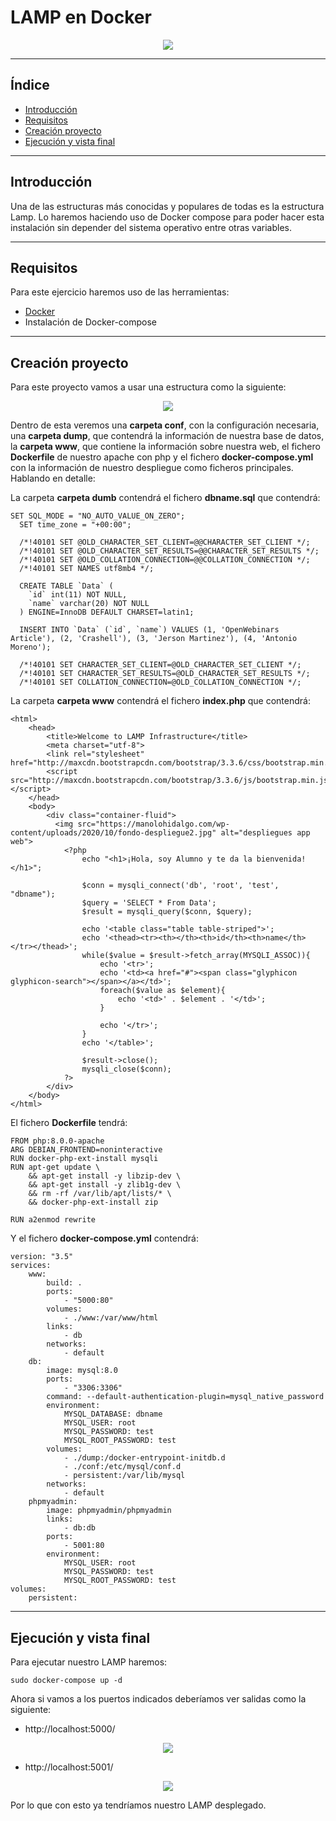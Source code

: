 # LAMP en Docker

<div align="center">
    <img src="../Imágenes/LAMP en Docker/Portada.png"/>
</div>

---

## Índice

- [Introducción](https://github.com/RubenGonz/Despliegues/blob/main/Docker/LAMP%20en%20Docker.md#introducci%C3%B3n)
- [Requisitos](https://github.com/RubenGonz/Despliegues/blob/main/Docker/LAMP%20en%20Docker.md#requisitos)
- [Creación proyecto ](https://github.com/RubenGonz/Despliegues/blob/main/Docker/LAMP%20en%20Docker.md#creaci%C3%B3n-proyecto)
- [Ejecución y vista final](https://github.com/RubenGonz/Despliegues/blob/main/Docker/LAMP%20en%20Docker.md#ejecuci%C3%B3n-y-vista-final)

---

## Introducción

Una de las estructuras más conocidas y populares de todas es la estructura Lamp. Lo haremos haciendo uso de Docker compose para poder hacer esta instalación sin depender del sistema operativo entre otras variables.

---

## Requisitos

Para este ejercicio haremos uso de las herramientas:

- [Docker](https://github.com/RubenGonz/Despliegues/blob/main/Docker/Instalaci%C3%B3n%20de%20Docker.md)
- Instalación de Docker-compose

---

## Creación proyecto 

Para este proyecto vamos a usar una estructura como la siguiente:

<div align="center">
    <img src="../Imágenes/LAMP en Docker/Estructura.png"/>
</div>

Dentro de esta veremos una __carpeta conf__, con la configuración necesaria, una __carpeta dump__, que contendrá la información de nuestra base de datos, la __carpeta www__, que contiene la información sobre nuestra web, el fichero __Dockerfile__ de nuestro apache con php y el fichero __docker-compose.yml__ con la información de nuestro despliegue como ficheros principales. Hablando en detalle:

La carpeta __carpeta dumb__ contendrá el fichero __dbname.sql__ que contendrá:

```
SET SQL_MODE = "NO_AUTO_VALUE_ON_ZERO";
  SET time_zone = "+00:00";

  /*!40101 SET @OLD_CHARACTER_SET_CLIENT=@@CHARACTER_SET_CLIENT */;
  /*!40101 SET @OLD_CHARACTER_SET_RESULTS=@@CHARACTER_SET_RESULTS */;
  /*!40101 SET @OLD_COLLATION_CONNECTION=@@COLLATION_CONNECTION */;
  /*!40101 SET NAMES utf8mb4 */;

  CREATE TABLE `Data` (
    `id` int(11) NOT NULL,
    `name` varchar(20) NOT NULL
  ) ENGINE=InnoDB DEFAULT CHARSET=latin1;

  INSERT INTO `Data` (`id`, `name`) VALUES (1, 'OpenWebinars Article'), (2, 'Crashell'), (3, 'Jerson Martinez'), (4, 'Antonio Moreno');

  /*!40101 SET CHARACTER_SET_CLIENT=@OLD_CHARACTER_SET_CLIENT */;
  /*!40101 SET CHARACTER_SET_RESULTS=@OLD_CHARACTER_SET_RESULTS */;
  /*!40101 SET COLLATION_CONNECTION=@OLD_COLLATION_CONNECTION */;
```

La carpeta __carpeta www__ contendrá el fichero __index.php__ que contendrá:

```
<html>
    <head>
        <title>Welcome to LAMP Infrastructure</title>
        <meta charset="utf-8">
        <link rel="stylesheet" href="http://maxcdn.bootstrapcdn.com/bootstrap/3.3.6/css/bootstrap.min.css">
        <script src="http://maxcdn.bootstrapcdn.com/bootstrap/3.3.6/js/bootstrap.min.js"></script>
    </head>
    <body>
        <div class="container-fluid">
          <img src="https://manolohidalgo.com/wp-content/uploads/2020/10/fondo-despliegue2.jpg" alt="despliegues app web">
            <?php
                echo "<h1>¡Hola, soy Alumno y te da la bienvenida!</h1>";

                $conn = mysqli_connect('db', 'root', 'test', "dbname");
                $query = 'SELECT * From Data';
                $result = mysqli_query($conn, $query);

                echo '<table class="table table-striped">';
                echo '<thead><tr><th></th><th>id</th><th>name</th></tr></thead>';
                while($value = $result->fetch_array(MYSQLI_ASSOC)){
                    echo '<tr>';
                    echo '<td><a href="#"><span class="glyphicon glyphicon-search"></span></a></td>';
                    foreach($value as $element){
                        echo '<td>' . $element . '</td>';
                    }

                    echo '</tr>';
                }
                echo '</table>';

                $result->close();
                mysqli_close($conn);
            ?>
        </div>
    </body>
</html>
```

El fichero __Dockerfile__ tendrá:

```
FROM php:8.0.0-apache
ARG DEBIAN_FRONTEND=noninteractive
RUN docker-php-ext-install mysqli
RUN apt-get update \
    && apt-get install -y libzip-dev \
    && apt-get install -y zlib1g-dev \
    && rm -rf /var/lib/apt/lists/* \
    && docker-php-ext-install zip

RUN a2enmod rewrite
```

Y el fichero __docker-compose.yml__ contendrá:

```
version: "3.5"
services:
    www:
        build: .
        ports:
            - "5000:80"
        volumes:
            - ./www:/var/www/html
        links:
            - db
        networks:
            - default
    db:
        image: mysql:8.0
        ports:
            - "3306:3306"
        command: --default-authentication-plugin=mysql_native_password
        environment:
            MYSQL_DATABASE: dbname
            MYSQL_USER: root
            MYSQL_PASSWORD: test
            MYSQL_ROOT_PASSWORD: test
        volumes:
            - ./dump:/docker-entrypoint-initdb.d
            - ./conf:/etc/mysql/conf.d
            - persistent:/var/lib/mysql
        networks:
            - default
    phpmyadmin:
        image: phpmyadmin/phpmyadmin
        links:
            - db:db
        ports:
            - 5001:80
        environment:
            MYSQL_USER: root
            MYSQL_PASSWORD: test
            MYSQL_ROOT_PASSWORD: test
volumes:
    persistent:
```

---

## Ejecución y vista final

Para ejecutar nuestro LAMP haremos:

```console
sudo docker-compose up -d
```

Ahora si vamos a los puertos indicados deberíamos ver salidas como la siguiente:

- http://localhost:5000/

<div align="center">
    <img src="../Imágenes/LAMP en Docker/Web.png"/>
</div>

- http://localhost:5001/

<div align="center">
    <img src="../Imágenes/LAMP en Docker/Php.png"/>
</div>

Por lo que con esto ya tendríamos nuestro LAMP desplegado.